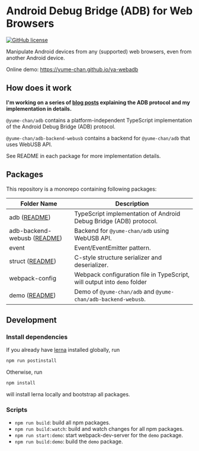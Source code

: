 # Android Debug Bridge (ADB) for Web Browsers

[![GitHub license](https://img.shields.io/github/license/yume-chan/ya-webadb)](https://github.com/yume-chan/ya-webadb/blob/master/LICENSE)

Manipulate Android devices from any (supported) web browsers, even from another Android device.

Online demo: https://yume-chan.github.io/ya-webadb

## How does it work

**I'm working on a series of [blog posts](https://chensi.moe/blog/2020/09/28/webadb-part0-overview/) explaining the ADB protocol and my implementation in details.**

`@yume-chan/adb` contains a platform-independent TypeScript implementation of the Android Debug Bridge (ADB) protocol.

`@yume-chan/adb-backend-webusb` contains a backend for `@yume-chan/adb` that uses WebUSB API.

See README in each package for more implementation details.

## Packages

This repository is a monorepo containing following packages:

| Folder Name                                                          | Description                                                              |
| -------------------------------------------------------------------- | ------------------------------------------------------------------------ |
| adb ([README](packages/adb/README.md))                               | TypeScript implementation of Android Debug Bridge (ADB) protocol.        |
| adb-backend-webusb ([README](packages/adb-backend-webusb/README.md)) | Backend for `@yume-chan/adb` using WebUSB API.                           |
| event                                                                | Event/EventEmitter pattern.                                              |
| struct ([README](packages/struct/README.md))                         | C-style structure serializer and deserializer.                           |
| webpack-config                                                       | Webpack configuration file in TypeScript, will output into `demo` folder |
| demo ([README](packages/demo/README.md))                             | Demo of `@yume-chan/adb` and `@yume-chan/adb-backend-webusb`.            |

## Development

### Install dependencies

If you already have [lerna](https://lerna.js.org/) installed globally, run

```sh
npm run postinstall
```

Otherwise, run

```sh
npm install
```

will install lerna locally and bootstrap all packages.

### Scripts

* `npm run build`: build all npm packages.
* `npm run build:watch`: build and watch changes for all npm packages.
* `npm run start:demo`: start webpack-dev-server for the `demo` package.
* `npm run build:demo`: build the `demo` package.
